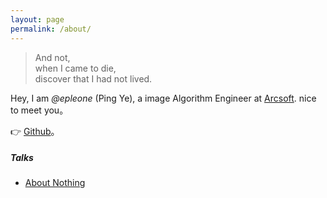 ```yaml
---
layout: page
permalink: /about/
---
```


> And not, <br />
> when I came to die,<br />
> discover that I had not lived.<br />

Hey,  I am *@epleone*  (Ping Ye), a  image Algorithm Engineer at [Arcsoft](http://www.arcsoft.com.cn/).  nice to meet you。

👉 [Github](http://github.com/epleone)。 

##### Talks

- [About Nothing]()